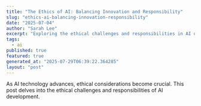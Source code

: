 ```yaml
---
title: "The Ethics of AI: Balancing Innovation and Responsibility"
slug: "ethics-ai-balancing-innovation-responsibility"
date: "2025-07-04"
author: "Sarah Lee"
excerpt: "Exploring the ethical challenges and responsibilities in AI development."
tags:
  - ai
published: true
featured: true
generated_at: "2025-07-29T06:39:22.364285"
layout: "post"
---
```


As AI technology advances, ethical considerations become crucial. This post delves into the ethical challenges and responsibilities of AI development.